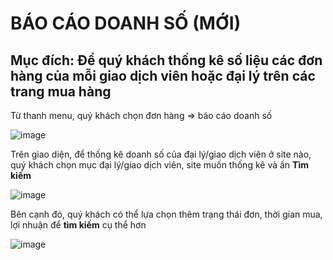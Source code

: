 # BÁO CÁO DOANH SỐ (MỚI)

## Mục đích: Để quý khách thống kê số liệu các đơn hàng của mỗi giao dịch viên hoặc đại lý trên các trang mua hàng 

Từ thanh menu, quý khách chọn đơn hàng => báo cáo doanh số

![image](https://user-images.githubusercontent.com/109578103/201893268-aef6df90-1352-43e2-a554-50a7b4cb7843.png)

Trên giao diện, để thống kê doanh số của đại lý/giao dịch viên ở site nào, quý khách chọn mục đại lý/giao dịch viên, site muốn thống kê và ấn **Tìm kiếm**

![image](https://user-images.githubusercontent.com/109578103/201893357-934a46bf-9f60-417b-8626-cb37f64865e2.png)

Bên cạnh đó, quý khách có thể lựa chọn thêm trạng thái đơn, thời gian mua, lợi nhuận để **tìm kiếm** cụ thể hơn

![image](https://user-images.githubusercontent.com/109578103/201893413-c706f491-a4d3-4b63-952b-cba6217469dc.png)


